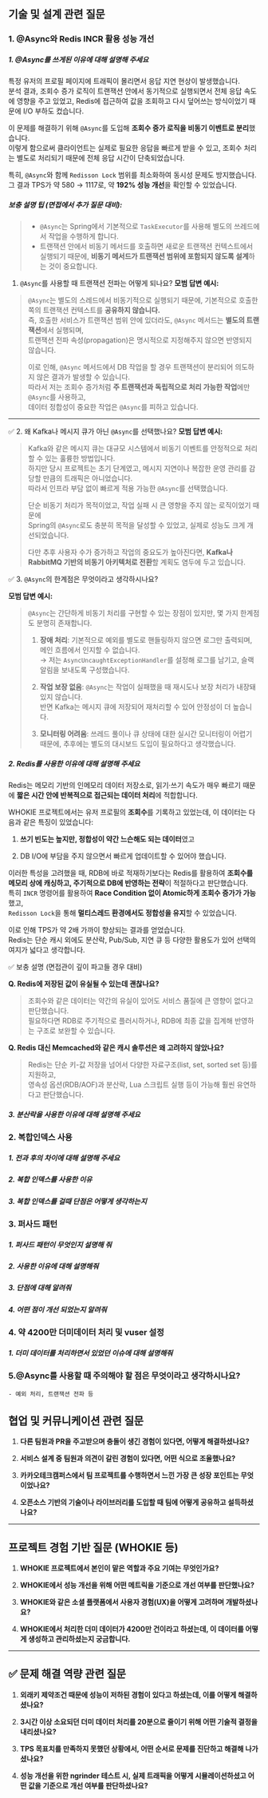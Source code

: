 ## 기술 및 설계 관련 질문
### 1. @Async와 Redis INCR 활용 성능 개선 
##### 1. @Async를 쓰게된 이유에 대해 설명해 주세요
특정 유저의 프로필 페이지에 트래픽이 몰리면서 응답 지연 현상이 발생했습니다.  
분석 결과, 조회수 증가 로직이 트랜잭션 안에서 동기적으로 실행되면서 전체 응답 속도에 영향을 주고 있었고, Redis에 접근하여 값을 조회하고 다시 덮어쓰는 방식이었기 때문에 I/O 부하도 컸습니다.

이 문제를 해결하기 위해 `@Async`를 도입해 **조회수 증가 로직을 비동기 이벤트로 분리**했습니다.  
이렇게 함으로써 클라이언트는 실제로 필요한 응답을 빠르게 받을 수 있고, 조회수 처리는 별도로 처리되기 때문에 전체 응답 시간이 단축되었습니다.

특히, `@Async`와 함께 `Redisson Lock` 범위를 최소화하여 동시성 문제도 방지했습니다.  
그 결과 TPS가 약 580 → 1117로, 약 **192% 성능 개선**을 확인할 수 있었습니다.
##### 보충 설명 팁 (면접에서 추가 질문 대비):
> - `@Async`는 Spring에서 기본적으로 `TaskExecutor`를 사용해 별도의 쓰레드에서 작업을 수행하게 합니다.
> - 트랜잭션 안에서 비동기 메서드를 호출하면 새로운 트랜잭션 컨텍스트에서 실행되기 때문에, **비동기 메서드가 트랜잭션 범위에 포함되지 않도록 설계**하는 것이 중요합니다.

1. `@Async`를 사용할 때 트랜잭션 전파는 어떻게 되나요?
**모범 답변 예시:**
> `@Async`는 별도의 스레드에서 비동기적으로 실행되기 때문에, 기본적으로 호출한 쪽의 트랜잭션 컨텍스트를 **공유하지 않습니다.**  
> 즉, 호출한 서비스가 트랜잭션 범위 안에 있더라도, `@Async` 메서드는 **별도의 트랜잭션**에서 실행되며,  
> 트랜잭션 전파 속성(propagation)은 명시적으로 지정해주지 않으면 반영되지 않습니다.
> 
> 이로 인해, `@Async` 메서드에서 DB 작업을 할 경우 트랜잭션이 분리되어 의도하지 않은 결과가 발생할 수 있습니다.  
> 따라서 저는 조회수 증가처럼 **주 트랜잭션과 독립적으로 처리 가능한 작업**에만 `@Async`를 사용하고,  
> 데이터 정합성이 중요한 작업은 `@Async`를 피하고 있습니다.

---
 ✅ 2. 왜 Kafka나 메시지 큐가 아닌 `@Async`를 선택했나요?
**모범 답변 예시:**
> Kafka와 같은 메시지 큐는 대규모 시스템에서 비동기 이벤트를 안정적으로 처리할 수 있는 훌륭한 방법입니다.  
> 하지만 당시 프로젝트는 초기 단계였고, 메시지 지연이나 복잡한 운영 관리를 감당할 만큼의 트래픽은 아니었습니다.  
> 따라서 인프라 부담 없이 빠르게 적용 가능한 `@Async`를 선택했습니다.
> 
> 단순 비동기 처리가 목적이었고, 작업 실패 시 큰 영향을 주지 않는 로직이었기 때문에  
> Spring의 `@Async`로도 충분히 목적을 달성할 수 있었고, 실제로 성능도 크게 개선되었습니다.
> 
> 다만 추후 사용자 수가 증가하고 작업의 중요도가 높아진다면, **Kafka나 RabbitMQ 기반의 비동기 아키텍처로 전환**할 계획도 염두에 두고 있습니다.

 ✅ 3. `@Async`의 한계점은 무엇이라고 생각하시나요?

**모범 답변 예시:**

> `@Async`는 간단하게 비동기 처리를 구현할 수 있는 장점이 있지만, 몇 가지 한계점도 분명히 존재합니다.
> 
> 1. **장애 처리**: 기본적으로 예외를 별도로 핸들링하지 않으면 로그만 출력되며, 메인 흐름에서 인지할 수 없습니다.  
>     → 저는 `AsyncUncaughtExceptionHandler`를 설정해 로그를 남기고, 슬랙 알림을 보내도록 구성했습니다.
>     
> 2. **작업 보장 없음**: `@Async`는 작업이 실패했을 때 재시도나 보장 처리가 내장돼 있지 않습니다.  
>     반면 Kafka는 메시지 큐에 저장되어 재처리할 수 있어 안정성이 더 높습니다.
>     
> 3. **모니터링 어려움**: 쓰레드 풀이나 큐 상태에 대한 실시간 모니터링이 어렵기 때문에, 추후에는 별도의 대시보드 도입이 필요하다고 생각했습니다.
>
##### 2. Redis를 사용한 이유에 대해 설명해 주세요
Redis는 메모리 기반의 인메모리 데이터 저장소로, 읽기·쓰기 속도가 매우 빠르기 때문에 **짧은 시간 안에 반복적으로 접근되는 데이터 처리**에 적합합니다.

WHOKIE 프로젝트에서는 유저 프로필의 **조회수**를 기록하고 있었는데, 이 데이터는 다음과 같은 특징이 있었습니다:

1. **쓰기 빈도는 높지만, 정합성이 약간 느슨해도 되는 데이터**였고
    
2. DB I/O에 부담을 주지 않으면서 빠르게 업데이트할 수 있어야 했습니다.

이러한 특성을 고려했을 때, RDB에 바로 적재하기보다는 Redis를 활용하여 **조회수를 메모리 상에 캐싱하고, 주기적으로 DB에 반영하는 전략**이 적절하다고 판단했습니다.  
특히 `INCR` 명령어를 활용하여 **Race Condition 없이 Atomic하게 조회수 증가가 가능**했고,  
`Redisson Lock`을 통해 **멀티스레드 환경에서도 정합성을 유지**할 수 있었습니다.

이로 인해 TPS가 약 2배 가까이 향상되는 결과를 얻었습니다.  
Redis는 단순 캐시 외에도 분산락, Pub/Sub, 지연 큐 등 다양한 활용도가 있어 선택의 여지가 넓다고 생각합니다.

✅ 보충 설명 (면접관이 깊이 파고들 경우 대비)

**Q. Redis에 저장된 값이 유실될 수 있는데 괜찮나요?**

> 조회수와 같은 데이터는 약간의 유실이 있어도 서비스 품질에 큰 영향이 없다고 판단했습니다.  
> 필요하다면 RDB로 주기적으로 플러시하거나, RDB에 최종 값을 집계해 반영하는 구조로 보완할 수 있습니다.

**Q. Redis 대신 Memcached와 같은 캐시 솔루션은 왜 고려하지 않았나요?**

> Redis는 단순 키-값 저장을 넘어서 다양한 자료구조(list, set, sorted set 등)를 지원하고,  
> 영속성 옵션(RDB/AOF)과 분산락, Lua 스크립트 실행 등이 가능해 훨씬 유연하다고 판단했습니다.
##### 3. 분산락을 사용한 이유에 대해 설명해 주세요

### 2. 복합인덱스 사용 
##### 1. 전과 후의 차이에 대해 설명해 주세요
##### 2. 복합 인덱스를 사용한 이유
##### 3. 복합 인덱스를 걸때 단점은 어떻게 생각하는지
### 3. 퍼사드 패턴
##### 1. 퍼사드 패턴이 무엇인지 설명해 줘
##### 2. 사용한 이유에 대해 설명해줘
##### 3. 단점에 대해 알려줘
##### 4. 어떤 점이 개선 되었는지 알려줘


### 4. 약 4200만 더미데이터 처리 및 vuser 설정
##### 1. 더미 데이터를 처리하면서 있었던 이슈에 대해 설명해줘


### 5.**@Async를 사용할 때 주의해야 할 점은 무엇이라고 생각하시나요?**
    
    - 예외 처리, 트랜잭션 전파 등
## 협업 및 커뮤니케이션 관련 질문

1. **다른 팀원과 PR을 주고받으며 충돌이 생긴 경험이 있다면, 어떻게 해결하셨나요?**
    
2. **서비스 설계 중 팀원과 의견이 갈린 경험이 있다면, 어떤 식으로 조율했나요?**
    
3. **카카오테크캠퍼스에서 팀 프로젝트를 수행하면서 느낀 가장 큰 성장 포인트는 무엇이었나요?**
    
4. **오픈소스 기반의 기술이나 라이브러리를 도입할 때 팀에 어떻게 공유하고 설득하셨나요?**
    

---

## 프로젝트 경험 기반 질문 (WHOKIE 등)

1. **WHOKIE 프로젝트에서 본인이 맡은 역할과 주요 기여는 무엇인가요?**
    
2. **WHOKIE에서 성능 개선을 위해 어떤 메트릭을 기준으로 개선 여부를 판단했나요?**
    
3. **WHOKIE와 같은 소셜 플랫폼에서 사용자 경험(UX)을 어떻게 고려하며 개발하셨나요?**
    
4. **WHOKIE에서 처리한 더미 데이터가 4200만 건이라고 하셨는데, 이 데이터를 어떻게 생성하고 관리하셨는지 궁금합니다.**
    
---

## ✅ 문제 해결 역량 관련 질문

1. **외래키 제약조건 때문에 성능이 저하된 경험이 있다고 하셨는데, 이를 어떻게 해결하셨나요?**
    
2. **3시간 이상 소요되던 더미 데이터 처리를 20분으로 줄이기 위해 어떤 기술적 결정을 내리셨나요?**
    
3. **TPS 목표치를 만족하지 못했던 상황에서, 어떤 순서로 문제를 진단하고 해결해 나가셨나요?**
    
4. **성능 개선을 위한 ngrinder 테스트 시, 실제 트래픽을 어떻게 시뮬레이션하셨고 어떤 값을 기준으로 개선 여부를 판단하셨나요?**